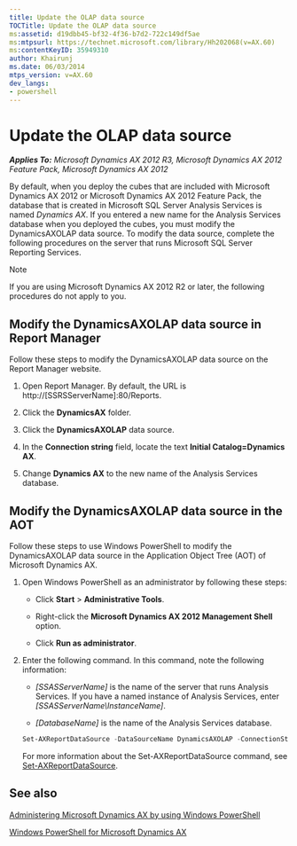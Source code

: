 ```yaml
---
title: Update the OLAP data source
TOCTitle: Update the OLAP data source
ms:assetid: d19dbb45-bf32-4f36-b7d2-722c149df5ae
ms:mtpsurl: https://technet.microsoft.com/library/Hh202068(v=AX.60)
ms:contentKeyID: 35949310
author: Khairunj
ms.date: 06/03/2014
mtps_version: v=AX.60
dev_langs:
- powershell
---
```


# Update the OLAP data source 


_**Applies To:** Microsoft Dynamics AX 2012 R3, Microsoft Dynamics AX 2012 Feature Pack, Microsoft Dynamics AX 2012_

By default, when you deploy the cubes that are included with Microsoft Dynamics AX 2012 or Microsoft Dynamics AX 2012 Feature Pack, the database that is created in Microsoft SQL Server Analysis Services is named *Dynamics AX*. If you entered a new name for the Analysis Services database when you deployed the cubes, you must modify the DynamicsAXOLAP data source. To modify the data source, complete the following procedures on the server that runs Microsoft SQL Server Reporting Services.


> [!NOTE]
> <P>If you are using Microsoft Dynamics AX 2012 R2 or later, the following procedures do not apply to you.</P>



## Modify the DynamicsAXOLAP data source in Report Manager

Follow these steps to modify the DynamicsAXOLAP data source on the Report Manager website.

1.  Open Report Manager. By default, the URL is http://\[SSRSServerName\]:80/Reports.

2.  Click the **DynamicsAX** folder.

3.  Click the **DynamicsAXOLAP** data source.

4.  In the **Connection string** field, locate the text **Initial Catalog=Dynamics AX**.

5.  Change **Dynamics AX** to the new name of the Analysis Services database.

## Modify the DynamicsAXOLAP data source in the AOT

Follow these steps to use Windows PowerShell to modify the DynamicsAXOLAP data source in the Application Object Tree (AOT) of Microsoft Dynamics AX.

1.  Open Windows PowerShell as an administrator by following these steps:
    
      - Click **Start** \> **Administrative Tools**.
    
      - Right-click the **Microsoft Dynamics AX 2012 Management Shell** option.
    
      - Click **Run as administrator**.

2.  Enter the following command. In this command, note the following information:
    
      - *\[SSASServerName\]* is the name of the server that runs Analysis Services. If you have a named instance of Analysis Services, enter *\[SSASServerName\\InstanceName\]*.
    
      - *\[DatabaseName\]* is the name of the Analysis Services database.
    
    <!-- end list -->
    
    ``` powershell
    Set-AXReportDataSource -DataSourceName DynamicsAXOLAP -ConnectionString “Provider=MSOLAP.4;Integrated Security=SSPI;Persist Security Info=True;Data Source=[SSASServerName];Initial Catalog=[DatabaseName]”
    ```
    
    For more information about the Set-AXReportDataSource command, see [Set-AXReportDataSource](https://go.microsoft.com/fwlink/?linkid=217552).

## See also

[Administering Microsoft Dynamics AX by using Windows PowerShell](administering-microsoft-dynamics-ax-by-using-windows-powershell.md)

[Windows PowerShell for Microsoft Dynamics AX](windows-powershell-for-microsoft-dynamics-ax.md)

  


